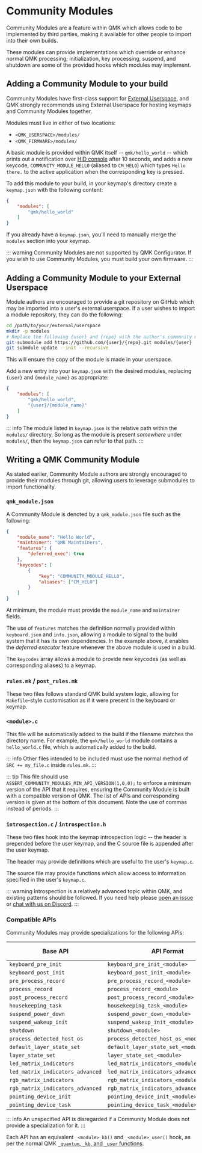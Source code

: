 # Community Modules

Community Modules are a feature within QMK which allows code to be implemented by third parties, making it available for other people to import into their own builds.

These modules can provide implementations which override or enhance normal QMK processing; initialization, key processing, suspend, and shutdown are some of the provided hooks which modules may implement.

## Adding a Community Module to your build

Community Modules have first-class support for [External Userspace](/newbs_external_userspace), and QMK strongly recommends using External Userspace for hosting keymaps and Community Modules together.

Modules must live in either of two locations:

* `<QMK_USERSPACE>/modules/`
* `<QMK_FIRMWARE>/modules/`

A basic module is provided within QMK itself -- `qmk/hello_world` -- which prints out a notification over [HID console](/faq_debug) after 10 seconds, and adds a new keycode, `COMMUNITY_MODULE_HELLO` (aliased to `CM_HELO`) which types `Hello there.` to the active application when the corresponding key is pressed.

To add this module to your build, in your keymap's directory create a `keymap.json` with the following content:

```json
{
    "modules": [
        "qmk/hello_world"
    ]
}
```

If you already have a `keymap.json`, you'll need to manually merge the `modules` section into your keymap.

::: warning
Community Modules are not supported by QMK Configurator. If you wish to use Community Modules, you must build your own firmware.
:::

## Adding a Community Module to your External Userspace

Module authors are encouraged to provide a git repository on GitHub which may be imported into a user's external userspace. If a user wishes to import a module repository, they can do the following:

```sh
cd /path/to/your/external/userspace
mkdir -p modules
# Replace the following {user} and {repo} with the author's community module repository
git submodule add https://github.com/{user}/{repo}.git modules/{user}
git submdule update --init --recursive
```

This will ensure the copy of the module is made in your userspace.

Add a new entry into your `keymap.json` with the desired modules, replacing `{user}` and `{module_name}` as appropriate:

```json
{
    "modules": [
        "qmk/hello_world",
        "{user}/{module_name}"
    ]
}
```

::: info
The module listed in `keymap.json` is the relative path within the `modules/` directory. So long as the module is present _somewhere_ under `modules/`, then the `keymap.json` can refer to that path.
:::

## Writing a QMK Community Module

As stated earlier, Community Module authors are strongly encouraged to provide their modules through git, allowing users to leverage submodules to import functionality.

### `qmk_module.json`

A Community Module is denoted by a `qmk_module.json` file such as the following:

```json
{
    "module_name": "Hello World",
    "maintainer": "QMK Maintainers",
    "features": {
        "deferred_exec": true
    },
    "keycodes": [
        {
            "key": "COMMUNITY_MODULE_HELLO",
            "aliases": ["CM_HELO"]
        }
    ]
}
```

At minimum, the module must provide the `module_name` and `maintainer` fields.

The use of `features` matches the definition normally provided within `keyboard.json` and `info.json`, allowing a module to signal to the build system that it has its own dependencies. In the example above, it enables the _deferred executor_ feature whenever the above module is used in a build.

The `keycodes` array allows a module to provide new keycodes (as well as corresponding aliases) to a keymap.

### `rules.mk` / `post_rules.mk`

These two files follows standard QMK build system logic, allowing for `Makefile`-style customisation as if it were present in the keyboard or keymap.

### `<module>.c`

This file will be automatically added to the build if the filename matches the directory name. For example, the `qmk/hello_world` module contains a `hello_world.c` file, which is automatically added to the build.

::: info
Other files intended to be included must use the normal method of `SRC += my_file.c` inside `rules.mk`.
:::

::: tip
This file should use `ASSERT_COMMUNITY_MODULES_MIN_API_VERSION(1,0,0);` to enforce a minimum version of the API that it requires, ensuring the Community Module is built with a compatible version of QMK. The list of APIs and corresponding version is given at the bottom of this document. Note the use of commas instead of periods.
:::

### `introspection.c` / `introspection.h`

These two files hook into the keymap introspection logic -- the header is prepended before the user keymap, and the C source file is appended after the user keymap.

The header may provide definitions which are useful to the user's `keymap.c`.

The source file may provide functions which allow access to information specified in the user's `keymap.c`.

::: warning
Introspection is a relatively advanced topic within QMK, and existing patterns should be followed. If you need help please [open an issue](https://github.com/qmk/qmk_firmware/issues/new) or [chat with us on Discord](https://discord.gg/qmk).
:::

### Compatible APIs

Community Modules may provide specializations for the following APIs:

| Base API                         | API Format                                | Example (`hello_world` module)              | API Version |
|----------------------------------|-------------------------------------------|---------------------------------------------|-------------|
| `keyboard_pre_init`              | `keyboard_pre_init_<module>`              | `keyboard_pre_init_hello_world`             | `0.1.0`     |
| `keyboard_post_init`             | `keyboard_post_init_<module>`             | `keyboard_post_init_hello_world`            | `0.1.0`     |
| `pre_process_record`             | `pre_process_record_<module>`             | `pre_process_record_hello_world`            | `0.1.0`     |
| `process_record`                 | `process_record_<module>`                 | `process_record_hello_world`                | `0.1.0`     |
| `post_process_record`            | `post_process_record_<module>`            | `post_process_record_hello_world`           | `0.1.0`     |
| `housekeeping_task`              | `housekeeping_task_<module>`              | `housekeeping_task_hello_world`             | `1.0.0`     |
| `suspend_power_down`             | `suspend_power_down_<module>`             | `suspend_power_down_hello_world`            | `1.0.0`     |
| `suspend_wakeup_init`            | `suspend_wakeup_init_<module>`            | `suspend_wakeup_init_hello_world`           | `1.0.0`     |
| `shutdown`                       | `shutdown_<module>`                       | `shutdown_hello_world`                      | `1.0.0`     |
| `process_detected_host_os`       | `process_detected_host_os_<module>`       | `process_detected_host_os_hello_world`      | `1.0.0`     |
| `default_layer_state_set`        | `default_layer_state_set_<module>`        | `default_layer_state_set_hello_world`       | `1.1.0`     |
| `layer_state_set`                | `layer_state_set_<module>`                | `layer_state_set_hello_world`               | `1.1.0`     |
| `led_matrix_indicators`          | `led_matrix_indicators_<module>`          | `led_matrix_indicators_hello_word`          | `1.1.0`     |
| `led_matrix_indicators_advanced` | `led_matrix_indicators_advanced_<module>` | `led_matrix_indicators_advanced_hello_word` | `1.1.0`     |
| `rgb_matrix_indicators`          | `rgb_matrix_indicators_<module>`          | `rgb_matrix_indicators_hello_word`          | `1.1.0`     |
| `rgb_matrix_indicators_advanced` | `rgb_matrix_indicators_advanced_<module>` | `rgb_matrix_indicators_advanced_hello_word` | `1.1.0`     |
| `pointing_device_init`           | `pointing_device_init_<module>`           | `pointing_device_init_hello_word`           | `1.1.0`     |
| `pointing_device_task`           | `pointing_device_task_<module>`           | `pointing_device_task_hello_word`           | `1.1.0`     |


::: info
An unspecified API is disregarded if a Community Module does not provide a specialization for it.
:::

Each API has an equivalent `_<module>_kb()` and `_<module>_user()` hook, as per the normal QMK [`_quantum`, `_kb`, and `_user` functions](/custom_quantum_functions#a-word-on-core-vs-keyboards-vs-keymap).
